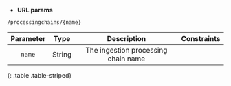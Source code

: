 * **URL params**

`/processingchains/{name}`  

Parameter | Type | Description | Constraints  
:-------: | :--: | :---------: | :---------:  
`name` | String | The ingestion processing chain name |   
{: .table .table-striped}

